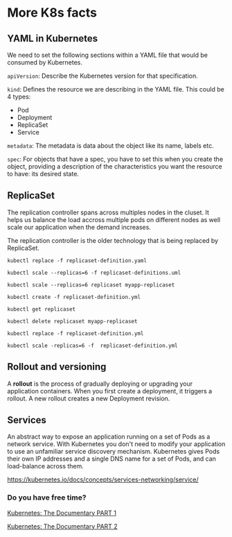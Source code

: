 # More K8s facts

## YAML in Kubernetes

We need to set the following sections within a YAML file that would be consumed by Kubernetes.

```apiVersion```: Describe the Kubernetes version for that specification.

```kind```: Defines the resource we are describing in the YAML file.
This could be 4 types:

- Pod
- Deployment
- ReplicaSet
- Service


```metadata```:
The metadata is data about the object like its name, labels etc.

```spec```:
For objects that have a spec, you have to set this when you create the object, providing a description of the characteristics you want the resource to have: its desired state.


## ReplicaSet

The replication controller spans across multiples nodes in the cluset. It helps us balance the load accross multiple pods on different nodes as well scale our application when the demand increases.

The replication controller is the older technology that is being replaced by ReplicaSet.


```
kubectl replace -f replicaset-definition.yaml

kubectl scale --replicas=6 -f replicaset-definitions.uml

kubectl scale --replicas=6 replicaset myapp-replicaset

kubectl create -f replicaset-definition.yml

kubectl get replicaset

kubectl delete replicaset myapp-replicaset

kubectl replace -f replicaset-definition.yml

kubectl scale -replicas=6 -f  replicaset-definition.yml

```

## Rollout and versioning

A **rollout** is the process of gradually deploying or upgrading your application containers. When you first create a deployment, it triggers a rollout. A new rollout creates a new Deployment revision. 

## Services
An abstract way to expose an application running on a set of Pods as a network service.
With Kubernetes you don't need to modify your application to use an unfamiliar service discovery mechanism. Kubernetes gives Pods their own IP addresses and a single DNS name for a set of Pods, and can load-balance across them.

https://kubernetes.io/docs/concepts/services-networking/service/


### Do you have free time?

[Kubernetes: The Documentary PART 1](https://youtu.be/BE77h7dmoQU)

[Kubernetes: The Documentary PART 2](https://www.youtube.com/watch?v=318elIq37PE)
